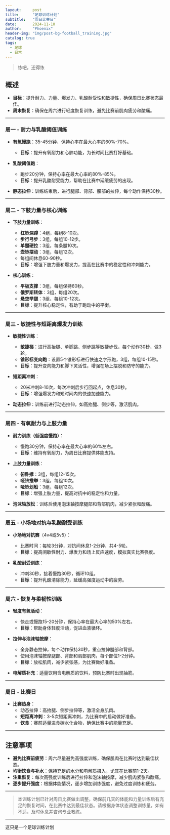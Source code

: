 ```yaml
---
layout:     post
title:      "足球训练计划"
subtitle:   "周日比赛日"
date:       2024-11-10
author:     "Phoenix"
header-img: "img/post-bg-football_training.jpg"
catalog: true
tags:
  - 足球
  - 日常
---
```



> 练吧，还得练

## 概述
- **目标**：提升耐力、力量、爆发力、乳酸耐受性和敏捷性，确保周日比赛状态最佳。
- **周末恢复**：确保在周六进行轻度恢复训练，避免比赛前肌肉疲劳和酸痛。

---
### 周一 - 耐力与乳酸阈值训练
- **有氧慢跑**：35-45分钟，保持心率在最大心率的60%-70%。
  - **目标**：提升有氧耐力和心肺功能，为长时间比赛打好基础。

- **乳酸阈值跑**：
  - 跑步20分钟，保持心率在最大心率的80%-85%。
  - **目标**：提升乳酸耐受能力，帮助在比赛中延缓疲劳的出现。
  
- **静态拉伸**：训练结束后，进行腿部、背部、腰部的拉伸，每个动作保持30秒。

---
### 周二 - 下肢力量与核心训练
- **下肢力量训练**：
  - **杠铃深蹲**：4组，每组8-10次。
  - **步行弓步**：3组，每组10-12步。
  - **单腿硬拉**：3组，每条腿10次。
  - **壶铃摆动**：3组，每组12次。
  - 每组间休息60-90秒。
  - **目标**：增强下肢力量和爆发力，提高在比赛中的稳定性和冲刺能力。

- **核心训练**：
  - **平板支撑**：3组，每组保持60秒。
  - **俄罗斯转体**：3组，每组20次。
  - **悬空举腿**：3组，每组10-12次。
  - **目标**：提升核心稳定性，有助于跑动中的平衡。

---

### 周三 - 敏捷性与短距离爆发力训练
- **敏捷性训练**：
  - **敏捷梯**：进行高抬腿、单脚跳、侧步跳等敏捷步伐，每个动作30秒，做3轮。
  - **锥形标变向跑**：设置5个锥形标进行快速之字形跑，3组，每组10-15秒。
  - **目标**：提升变向能力和脚下灵活性，增强在场上摆脱和防守的能力。

- **短距离冲刺**：
  - 20米冲刺8-10次，每次冲刺后步行回起点，休息30秒。
  - **目标**：增强爆发力和短时间内的快速加速能力。

- **动态拉伸**：训练前进行动态拉伸，如高抬腿、侧步等，激活肌肉。

---

### 周四 - 有氧耐力与上肢力量
- **耐力训练（低强度慢跑）**：
  - 慢跑30分钟，保持心率在最大心率的60%左右。
  - **目标**：维持有氧耐力，为周日比赛提供体能支持。

- **上肢力量训练**：
  - **俯卧撑**：3组，每组12-15次。
  - **哑铃推举**：3组，每组10次。
  - **哑铃划船**：3组，每组12次。
  - **目标**：增强上肢力量，提高对抗中的稳定性和力量。

- **泡沫轴放松**：训练后使用泡沫轴按摩腿部和背部肌肉，减少紧张和酸痛。

---

### 周五 - 小场地对抗与乳酸耐受训练
- **小场地对抗赛**（4v4或5v5）：
  - 比赛时间：每轮3分钟，对抗间休息1-2分钟，共4-5轮。
  - **目标**：提高间歇性耐力、爆发力和场上反应速度，模拟真实比赛强度。

- **乳酸耐受训练**：
  - 冲刺30秒，接着慢跑30秒，循环10组。
  - **目标**：提升乳酸清除能力，延缓高强度运动中的疲劳。

---

### 周六 - 恢复与柔韧性训练
- **轻度有氧活动**：
  - 快走或慢跑15-20分钟，保持心率在最大心率的50%左右。
  - **目标**：帮助身体轻度活动，促进血液循环。

- **拉伸与泡沫轴按摩**：
  - 全身静态拉伸，每个动作保持30秒，重点拉伸腿部和背部。
  - 使用泡沫轴按摩腿部、背部和肩部肌肉，每个部位1-2分钟。
  - **目标**：放松肌肉，减少紧张感，为比赛做好准备。

- **电解质补充**：适量饮用含电解质的饮料，预防比赛时出现抽筋。

---

### 周日 - 比赛日
- **比赛热身**：
  - 动态拉伸：高抬腿、侧步拉伸等，激活全身肌肉。
  - **短距离冲刺**：3-5次短距离冲刺，为比赛中的启动做好准备。
  - **饮食**：赛前适量进食碳水化合物，确保比赛中的能量充足。

---

## 注意事项
- **避免比赛前疲劳**：周六尽量避免高强度训练，确保肌肉在比赛时达到最佳状态。
- **均衡饮食与补水**：保持充足的水分和电解质摄入，尤其在比赛前1-2天。
- **注重恢复**：每次高强度训练后进行拉伸和泡沫轴按摩，减少肌肉紧张和酸痛。
- **逐步提升强度**：根据体能情况，逐步增加训练强度，避免过度训练和疲劳。

---

> 本训练计划已针对周日比赛做出调整，确保前几天的体能和力量训练后有充足的恢复时间，在比赛中达到最佳状态。请根据身体状态调整训练量，如有不适，及时休息并咨询专业教练。

---

这只是一个足球训练计划


